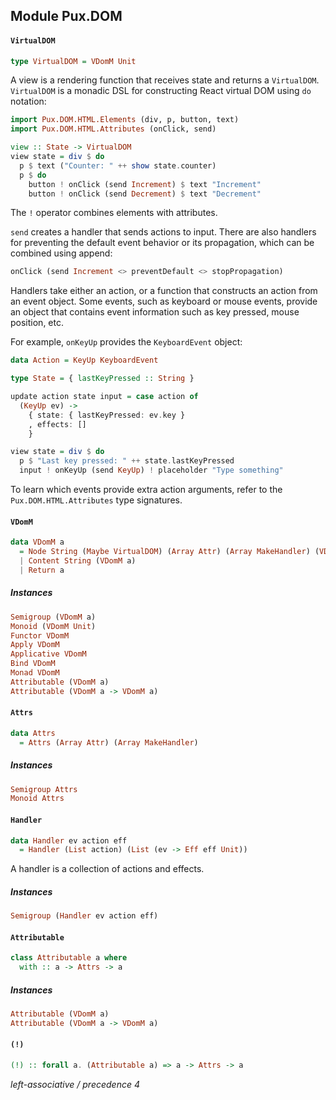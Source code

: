## Module Pux.DOM

#### `VirtualDOM`

``` purescript
type VirtualDOM = VDomM Unit
```

A view is a rendering function that receives state and returns
a `VirtualDOM`. `VirtualDOM` is a monadic DSL for constructing React
virtual DOM using `do` notation:

```purescript
import Pux.DOM.HTML.Elements (div, p, button, text)
import Pux.DOM.HTML.Attributes (onClick, send)

view :: State -> VirtualDOM
view state = div $ do
  p $ text ("Counter: " ++ show state.counter)
  p $ do
    button ! onClick (send Increment) $ text "Increment"
    button ! onClick (send Decrement) $ text "Decrement"
```

The `!` operator combines elements with attributes.

`send` creates a handler that sends actions to input. There are also
handlers for preventing the default event behavior or its propagation,
which can be combined using append:

```purescript
onClick (send Increment <> preventDefault <> stopPropagation)
```

Handlers take either an action, or a function that constructs an action
from an event object. Some events, such as keyboard or mouse events,
provide an object that contains event information such as key pressed,
mouse position, etc.

For example, `onKeyUp` provides the `KeyboardEvent` object:

```purescript
data Action = KeyUp KeyboardEvent

type State = { lastKeyPressed :: String }

update action state input = case action of
  (KeyUp ev) ->
    { state: { lastKeyPressed: ev.key }
    , effects: []
    }

view state = div $ do
  p $ "Last key pressed: " ++ state.lastKeyPressed
  input ! onKeyUp (send KeyUp) ! placeholder "Type something"
```

To learn which events provide extra action arguments, refer to the
`Pux.DOM.HTML.Attributes` type signatures.

#### `VDomM`

``` purescript
data VDomM a
  = Node String (Maybe VirtualDOM) (Array Attr) (Array MakeHandler) (VDomM a)
  | Content String (VDomM a)
  | Return a
```

##### Instances
``` purescript
Semigroup (VDomM a)
Monoid (VDomM Unit)
Functor VDomM
Apply VDomM
Applicative VDomM
Bind VDomM
Monad VDomM
Attributable (VDomM a)
Attributable (VDomM a -> VDomM a)
```

#### `Attrs`

``` purescript
data Attrs
  = Attrs (Array Attr) (Array MakeHandler)
```

##### Instances
``` purescript
Semigroup Attrs
Monoid Attrs
```

#### `Handler`

``` purescript
data Handler ev action eff
  = Handler (List action) (List (ev -> Eff eff Unit))
```

A handler is a collection of actions and effects.

##### Instances
``` purescript
Semigroup (Handler ev action eff)
```

#### `Attributable`

``` purescript
class Attributable a where
  with :: a -> Attrs -> a
```

##### Instances
``` purescript
Attributable (VDomM a)
Attributable (VDomM a -> VDomM a)
```

#### `(!)`

``` purescript
(!) :: forall a. (Attributable a) => a -> Attrs -> a
```

_left-associative / precedence 4_
